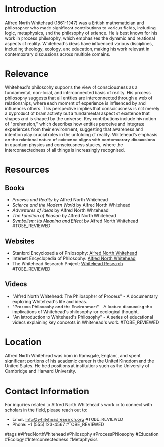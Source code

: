 # Introduction
Alfred North Whitehead (1861-1947) was a British mathematician and philosopher who made significant contributions to various fields, including logic, metaphysics, and the philosophy of science. He is best known for his work in process philosophy, which emphasizes the dynamic and relational aspects of reality. Whitehead's ideas have influenced various disciplines, including theology, ecology, and education, making his work relevant in contemporary discussions across multiple domains.

# Relevance
Whitehead's philosophy supports the view of consciousness as a fundamental, non-local, and interconnected basis of reality. His process philosophy suggests that all entities are interconnected through a web of relationships, where each moment of experience is influenced by and influences others. This perspective implies that consciousness is not merely a byproduct of brain activity but a fundamental aspect of existence that shapes and is shaped by the universe. Key contributions include his notion of "prehension," which describes how entities perceive and integrate experiences from their environment, suggesting that awareness and intention play crucial roles in the unfolding of reality. Whitehead’s emphasis on the relational nature of existence aligns with contemporary discussions in quantum physics and consciousness studies, where the interconnectedness of all things is increasingly recognized.

# Resources

## Books
- *Process and Reality* by Alfred North Whitehead
- *Science and the Modern World* by Alfred North Whitehead
- *Adventures of Ideas* by Alfred North Whitehead
- *The Function of Reason* by Alfred North Whitehead
- *Symbolism: Its Meaning and Effect* by Alfred North Whitehead #TOBE_REVIEWED

## Websites
- Stanford Encyclopedia of Philosophy: [Alfred North Whitehead](https://plato.stanford.edu/entries/whitehead/)
- Internet Encyclopedia of Philosophy: [Alfred North Whitehead](https://iep.utm.edu/whitehead/)
- The Whitehead Research Project: [Whitehead Research](http://www.whiteheadresearch.org/) #TOBE_REVIEWED

## Videos
- "Alfred North Whitehead: The Philosopher of Process" - A documentary exploring Whitehead's life and ideas.
- "Process Philosophy and the Environment" - A lecture discussing the implications of Whitehead's philosophy for ecological thought.
- "An Introduction to Whitehead's Philosophy" - A series of educational videos explaining key concepts in Whitehead's work. #TOBE_REVIEWED

# Location
Alfred North Whitehead was born in Ramsgate, England, and spent significant portions of his academic career in the United Kingdom and the United States. He held positions at institutions such as the University of Cambridge and Harvard University.

# Contact Information
For inquiries related to Alfred North Whitehead's work or to connect with scholars in the field, please reach out to:
- Email: info@whiteheadresearch.org #TOBE_REVIEWED
- Phone: +1 (555) 123-4567 #TOBE_REVIEWED

#tags 
#AlfredNorthWhitehead #Philosophy #ProcessPhilosophy #Education #Ecology #Interconnectedness #Metaphysics
